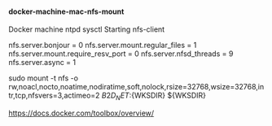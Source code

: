 #### docker-machine-mac-nfs-mount

Docker machine ntpd
sysctl
Starting nfs-client

nfs.server.bonjour = 0
nfs.server.mount.regular_files = 1
nfs.server.mount.require_resv_port = 0
nfs.server.nfsd_threads = 9
nfs.server.async = 1

sudo mount -t nfs -o rw,noacl,nocto,noatime,nodiratime,soft,nolock,rsize=32768,wsize=32768,intr,tcp,nfsvers=3,actimeo=2 $B2D_NET:${WKSDIR} ${WKSDIR}

https://docs.docker.com/toolbox/overview/
